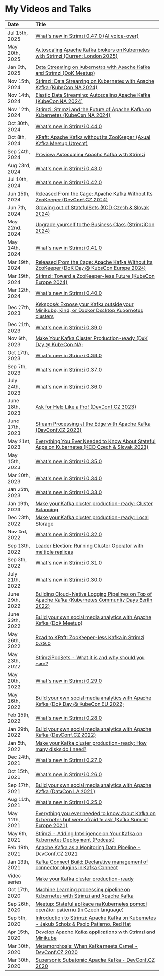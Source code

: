 # My Videos and Talks

| Date           | Title |
|:---------------|:------|
| Jul 15th, 2025 | [What's new in Strimzi 0.47.0 (AI voice-over)](https://youtu.be/uxYkznM6m4c) |
| May 20th, 2025 | [Autoscaling Apache Kafka brokers on Kubernetes with Strimzi (Current London 2025)](https://current.confluent.io/post-conference-videos-2025/autoscaling-apache-kafka-brokers-on-kubernetes-with-strimzi-lnd25) |
| Jan 9th, 2025 | [Data Streaming on Kubernetes with Apache Kafka and Strimzi (DoK Meetup)](https://youtube.com/live/1yAaCgesHVA) |
| Nov 15th, 2024 | [Strimzi: Data Streaming on Kubernetes with Apache Kafka (KubeCon NA 2024)](https://youtu.be/q6WYs8AEEDk) |
| Nov 14th, 2024 | [Elastic Data Streaming: Autoscaling Apache Kafka (KubeCon NA 2024)](https://youtu.be/pj6eLTC2tv8) |
| Nov 12th, 2024 | [Strimzi: Strimzi and the Future of Apache Kafka on Kubernetes (KubeCon NA 2024)](https://youtu.be/h8tq6kGhoR8) |
| Oct 30th, 2024 | [What's new in Strimzi 0.44.0](https://youtu.be/TLYyJCdsrKA) |
| Oct 8th, 2024  | [KRaft: Apache Kafka without its ZooKeeper (Axual Kafka Meetup Utrecht)](https://youtu.be/bM7YhKpSkBQ) |
| Sep 24th, 2024 | [Preview: Autoscaling Apache Kafka with Strimzi](https://youtu.be/b8JZpom-67I) |
| Aug 23rd, 2024 | [What's new in Strimzi 0.43.0](https://youtu.be/Zji6u0NoOGM) |
| Jul 10th, 2024 | [What's new in Strimzi 0.42.0](https://youtu.be/RWza9Zzmkms) |
| Jun 15th, 2024 | [Released From the Cage: Apache Kafka Without Its ZooKeeper (DevConf.CZ 2024)](https://youtu.be/LjQ-l-Yea9g) |
| Jun 7th, 2024 | [Growing out of StatefulSets (KCD Czech & Slovak 2024)](https://youtu.be/PiszQV9h-88) |
| May 22nd, 2024 | [Upgrade yourself to the Business Class (StrimziCon 2024)](https://youtu.be/5Ji4lFbnaYs) |
| May 14th, 2024 | [What's new in Strimzi 0.41.0](https://youtu.be/3HmGC7V5GZY) |
| Mar 19th, 2024 | [Released From the Cage: Apache Kafka Without Its ZooKeeper (DoK Day @ KubeCon Europe 2024)](https://youtu.be/74fDjwigLms) |
| Mar 19th, 2024 | [Strimzi: Toward a ZooKeeper-less Future (KubeCon Europe 2024)](https://youtu.be/_zpjMh8p02Y) |
| Mar 12th, 2024 | [What's new in Strimzi 0.40.0](https://youtu.be/AmK49DSCtXw) |
| Dec 27th, 2023 | [Keksposé: Expose your Kafka outside your Minikube, Kind, or Docker Desktop Kubernetes clusters](https://youtu.be/EOpWH9gfKmU) |
| Dec 21th, 2023 | [What's new in Strimzi 0.39.0](https://youtu.be/Ux3DF5onlL0) |
| Nov 6th, 2023 | [Make Your Kafka Cluster Production-ready (DoK Day @ KubeCon NA)](https://youtu.be/l0iEJEOVqsg) |
| Oct 17th, 2023 | [What's new in Strimzi 0.38.0](https://youtu.be/mH-avP6JS-g) |
| Sep 7th, 2023 | [What's new in Strimzi 0.37.0](https://youtu.be/wUpO_pfdARw) |
| July 24th, 2023 | [What's new in Strimzi 0.36.0](https://youtu.be/sBXLpAHxrCo) |
| June 18th, 2023 | [Ask for Help Like a Pro! (DevConf.CZ 2023)](https://youtu.be/EkjGUNELwlE) |
| June 17th, 2023 | [Stream Processing at the Edge with Apache Kafka (DevConf.CZ 2023)](https://youtu.be/jn5gtYYk9-I) |
| May 21st, 2023 | [Everything You Ever Needed to Know About Stateful Apps on Kubernetes (KCD Czech & Slovak 2023)](https://youtu.be/8IDfJTLQmeo) |
| May 15th, 2023 | [What's new in Strimzi 0.35.0](https://youtu.be/oKr-1ADbkF4) |
| Mar 20th, 2023 | [What's new in Strimzi 0.34.0](https://youtu.be/DtOTzBv-foI) |
| Jan 25th, 2023 | [What's new in Strimzi 0.33.0](https://youtu.be/CclPi4zp7Cs) |
| Jan 19th, 2023  | [Make your Kafka cluster production-ready: Cluster Balancing](https://youtu.be/WPt8ScjK8wc) |
| Dec 23th, 2022  | [Make your Kafka cluster production-ready: Local Storage](https://youtu.be/RMJ6Ap88fpk) |
| Nov 3rd, 2022 | [What's new in Strimzi 0.32.0](https://youtu.be/q4TXUVePRJ8) |
| Sep 13th, 2022 | [Leader Election: Running Cluster Operator with multiple replicas](https://youtu.be/IuHyO-Bns88) |
| Sep 8th, 2022 | [What's new in Strimzi 0.31.0](https://youtu.be/01dy70VlAgM) |
| July 21th, 2022 | [What's new in Strimzi 0.30.0](https://youtu.be/8Le8nFbJBm8) |
| June 29th, 2022 | [Building Cloud-Native Logging Pipelines on Top of Apache Kafka (Kubernetes Community Days Berlin 2022)](https://youtu.be/0-iuTh8fSCM) |
| June 23th, 2022 | [Build your own social media analytics with Apache Kafka (DoK Meetup)](https://youtu.be/0-iuTh8fSCM) |
| May 26th, 2022 | [Road to KRaft: ZooKeeper-less Kafka in Strimzi 0.29.0](https://youtu.be/mT7dbLNCGtQ) |
| May 23th, 2022 | [StrimziPodSets - What it is and why should you care?](https://youtu.be/iSwrn1Gumx4) |
| May 20th, 2022 | [What's new in Strimzi 0.29.0](https://youtu.be/lUsIoFTZr00) |
| May 16th, 2022 | [Build your own social media analytics with Apache Kafka (DoK Day @ KubeCon EU 2022)](https://youtu.be/Rt6yAqeJnLY) |
| Feb 15th, 2022 | [What's new in Strimzi 0.28.0](https://youtu.be/PZKbrDUU1zo) |
| Jan 29th, 2022 | [Build your own social media analytics with Apache Kafka (DevConf.CZ 2022)](https://youtu.be/bTxdZOWLyvI) |
| Jan 5th, 2022  | [Make your Kafka cluster production-ready: How many disks do I need?](https://youtu.be/7gaOUjkuR68) |
| Dec 24th, 2021 | [What's new in Strimzi 0.27.0](https://youtu.be/cdAz997VC_0) |
| Oct 15th, 2021 | [What's new in Strimzi 0.26.0](https://youtu.be/886Nw_ECREQ) |
| Sep 17th, 2021 | [Build your own social media analytics with Apache Kafka (DataCon LA 2021)](https://youtu.be/niQEglT_nYQ) |
| Aug 11th, 2021 | [What's new in Strimzi 0.25.0](https://youtu.be/Ik1O7kRbtqA) |
| May 12th, 2021 | [Everything you ever needed to know about Kafka on Kubernetes but were afraid to ask (Kafka Summit Europe 2021)](https://www.confluent.io/events/kafka-summit-europe-2021/everything-you-ever-needed-to-know-about-kafka-on-kubernetes-but-were-afraid/) |
| May 6th, 2021  | [Strimzi - Adding Intelligence on Your Kafka on Kubernetes Deployment (Podcast)](https://engenhariadedadoscast.buzzsprout.com/1642711/8473159-strimzi-adding-intelligence-on-your-kafka-on-kubernetes-deployment-with-jakub-scholz) |
| Feb 19th, 2021 | [Apache Kafka as a Monitoring Data Pipeline - DevConf.CZ 2021](https://youtu.be/BcpS_6yC1S0) |
| Jan 13th, 2021 | [Kafka Connect Build: Declarative management of connector plugins in Kafka Connect](https://youtu.be/nEhksvkFMho) |
| Video series   | [Make your Kafka cluster production-ready](https://www.youtube.com/playlist?list=PLpI4X8PMthYeCSpy9a-mGtvDbMgqGNYNy) |
| Oct 17th, 2020 | [Machine Learning processing pipeline on Kubernetes with Strimzi and Apache Kafka](https://youtu.be/CemgJcJMufI) |
| Sep 26th, 2020 | [Meetup: Stateful aplikace na Kubernetes pomocí operátor patternu (in Czech language)](https://youtu.be/_kU9QP-s_ls) |
| Sep 5th, 2020  | [Introduction to Strimzi: Apache Kafka on Kubernetes - Jakub Scholz & Paolo Patierno, Red Hat](https://youtu.be/GSh9aHvdZco) |
| Apr 15th, 2020 | [Develop Apache Kafka applications with Strimzi and Minikube](https://youtu.be/4bKSPrENDQQ) |
| Mar 30th, 2020 | [Metamorphosis: When Kafka meets Camel - DevConf.CZ 2020](https://youtu.be/hJUl7R2dN00) |
| Mar 30th, 2020 | [Supersonic Subatomic Apache Kafka - DevConf.CZ 2020](https://youtu.be/n5MaCgokpgE) |

